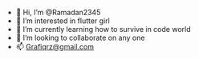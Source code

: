- 👋 Hi, I’m @Ramadan2345
- 👀 I’m interested in flutter girl
- 🌱 I’m currently learning how to survive in code world
- 💞️ I’m looking to collaborate on any one
- 📫 Grafiqrz@gmail.com

<!---
Ramadan2345/Ramadan2345 is a ✨ special ✨ repository because its `README.md` (this file) appears on your GitHub profile.
You can click the Preview link to take a look at your changes.
--->
